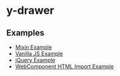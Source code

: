 # y-drawer

## Examples
* [Mixin Example](example/mixin/index.html)
* [Vanilla JS Example](example/vanilla/index.html)
* [jQuery Example](example/jquery/index.html)
* [WebComponent HTML Import Example](example/webcomponent/index.html)

